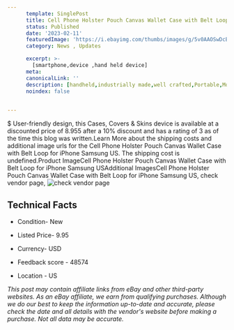 ```yaml
---
      template: SinglePost
      title: Cell Phone Holster Pouch Canvas Wallet Case with Belt Loop for iPhone Samsung US
      status: Published
      date: '2023-02-11'
      featuredImage: 'https://i.ebayimg.com/thumbs/images/g/5v0AAOSwDcBjbaru/s-l225.jpg'
      category: News , Updates

      excerpt: >-
        [smartphone,device ,hand held device]
      meta:
      canonicalLink: ''
      description: [handheld,industrially made,well crafted,Portable,Mobile,Compact,Convenient,Lightweight,Maneuverable,Man-portable,Miniature,Carriable,Hand-held,Light,Holdable,Transportable,Mobile device,Pocket-sized,On-the-go,Wireless,Cordless,Compact size,Convenient size, smartphone,device ,hand held device]
      noindex: false

        
---
```

$
    User-friendly design, this Cases, Covers & Skins device is available at a discounted price of 8.955 after a 10% discount and has a rating of 3 as of the time this blog was written.Learn More about the shipping costs and additional image urls for the Cell Phone Holster Pouch Canvas Wallet Case with Belt Loop for iPhone Samsung US. The shipping cost is undefined.Product ImageCell Phone Holster Pouch Canvas Wallet Case with Belt Loop for iPhone Samsung USAdditional ImagesCell Phone Holster Pouch Canvas Wallet Case with Belt Loop for iPhone Samsung US, check vendor page, ![check vendor page](https://origin-galleryplus.ebayimg.com/ws/web/195460768580_2_0_1/225x225.jpg,https://origin-galleryplus.ebayimg.com/ws/web/195460768580_3_0_1/225x225.jpg,https://origin-galleryplus.ebayimg.com/ws/web/195460768580_4_0_1/225x225.jpg,https://origin-galleryplus.ebayimg.com/ws/web/195460768580_5_0_1/225x225.jpg,https://origin-galleryplus.ebayimg.com/ws/web/195460768580_6_0_1/225x225.jpg,https://origin-galleryplus.ebayimg.com/ws/web/195460768580_7_0_1/225x225.jpg,https://origin-galleryplus.ebayimg.com/ws/web/195460768580_8_0_1/225x225.jpg,https://origin-galleryplus.ebayimg.com/ws/web/195460768580_9_0_1/225x225.jpg,https://origin-galleryplus.ebayimg.com/ws/web/195460768580_10_0_1/225x225.jpg,https://origin-galleryplus.ebayimg.com/ws/web/195460768580_11_0_1/225x225.jpg,https://origin-galleryplus.ebayimg.com/ws/web/195460768580_12_0_1/225x225.jpg,https://origin-galleryplus.ebayimg.com/ws/web/195460768580_13_0_1/225x225.jpg,https://origin-galleryplus.ebayimg.com/ws/web/195460768580_14_0_1/225x225.jpg)
    
    

 ## Technical Facts 



     
      

 - Condition- New 


      

 - Listed Price- 9.95 


      

 - Currency- USD 


      

 - Feedback score - 48574 


      

 - Location - US 


      
      

 *_This post may contain affiliate links from eBay and other third-party websites. As an eBay affiliate, we earn from qualifying purchases. Although we do our best to keep the information up-to-date and accurate, please check the date and all details with the vendor's website before making a purchase. Not all data may be accurate._*



    
    
    
    
    